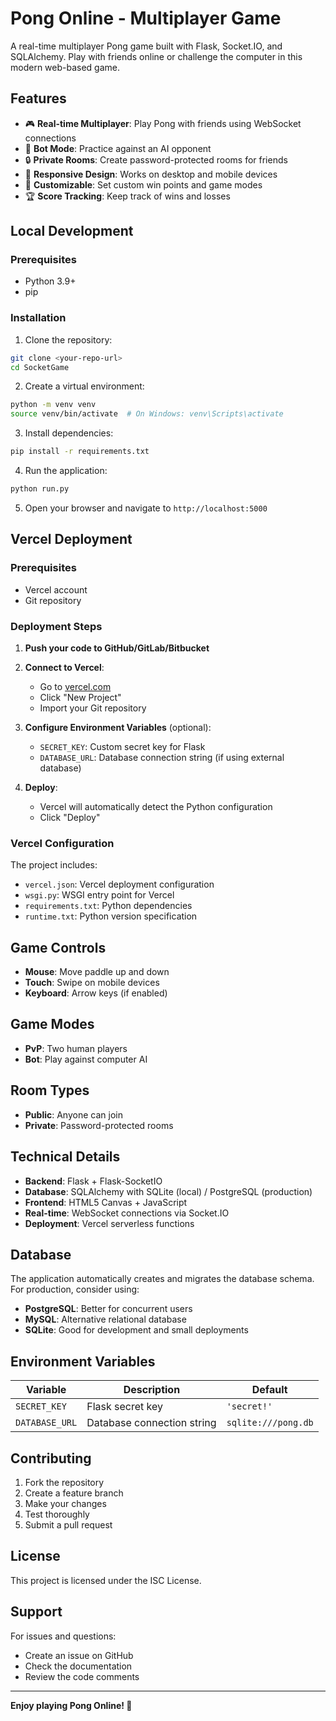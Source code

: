 # Pong Online - Multiplayer Game

A real-time multiplayer Pong game built with Flask, Socket.IO, and SQLAlchemy. Play with friends online or challenge the computer in this modern web-based game.

## Features

- 🎮 **Real-time Multiplayer**: Play Pong with friends using WebSocket connections
- 🤖 **Bot Mode**: Practice against an AI opponent
- 🔒 **Private Rooms**: Create password-protected rooms for friends
- 📱 **Responsive Design**: Works on desktop and mobile devices
- 🎯 **Customizable**: Set custom win points and game modes
- 🏆 **Score Tracking**: Keep track of wins and losses

## Local Development

### Prerequisites

- Python 3.9+
- pip

### Installation

1. Clone the repository:
```bash
git clone <your-repo-url>
cd SocketGame
```

2. Create a virtual environment:
```bash
python -m venv venv
source venv/bin/activate  # On Windows: venv\Scripts\activate
```

3. Install dependencies:
```bash
pip install -r requirements.txt
```

4. Run the application:
```bash
python run.py
```

5. Open your browser and navigate to `http://localhost:5000`

## Vercel Deployment

### Prerequisites

- Vercel account
- Git repository

### Deployment Steps

1. **Push your code to GitHub/GitLab/Bitbucket**

2. **Connect to Vercel**:
   - Go to [vercel.com](https://vercel.com)
   - Click "New Project"
   - Import your Git repository

3. **Configure Environment Variables** (optional):
   - `SECRET_KEY`: Custom secret key for Flask
   - `DATABASE_URL`: Database connection string (if using external database)

4. **Deploy**:
   - Vercel will automatically detect the Python configuration
   - Click "Deploy"

### Vercel Configuration

The project includes:
- `vercel.json`: Vercel deployment configuration
- `wsgi.py`: WSGI entry point for Vercel
- `requirements.txt`: Python dependencies
- `runtime.txt`: Python version specification

## Game Controls

- **Mouse**: Move paddle up and down
- **Touch**: Swipe on mobile devices
- **Keyboard**: Arrow keys (if enabled)

## Game Modes

- **PvP**: Two human players
- **Bot**: Play against computer AI

## Room Types

- **Public**: Anyone can join
- **Private**: Password-protected rooms

## Technical Details

- **Backend**: Flask + Flask-SocketIO
- **Database**: SQLAlchemy with SQLite (local) / PostgreSQL (production)
- **Frontend**: HTML5 Canvas + JavaScript
- **Real-time**: WebSocket connections via Socket.IO
- **Deployment**: Vercel serverless functions

## Database

The application automatically creates and migrates the database schema. For production, consider using:

- **PostgreSQL**: Better for concurrent users
- **MySQL**: Alternative relational database
- **SQLite**: Good for development and small deployments

## Environment Variables

| Variable | Description | Default |
|----------|-------------|---------|
| `SECRET_KEY` | Flask secret key | `'secret!'` |
| `DATABASE_URL` | Database connection string | `sqlite:///pong.db` |

## Contributing

1. Fork the repository
2. Create a feature branch
3. Make your changes
4. Test thoroughly
5. Submit a pull request

## License

This project is licensed under the ISC License.

## Support

For issues and questions:
- Create an issue on GitHub
- Check the documentation
- Review the code comments

---

**Enjoy playing Pong Online! 🏓**
